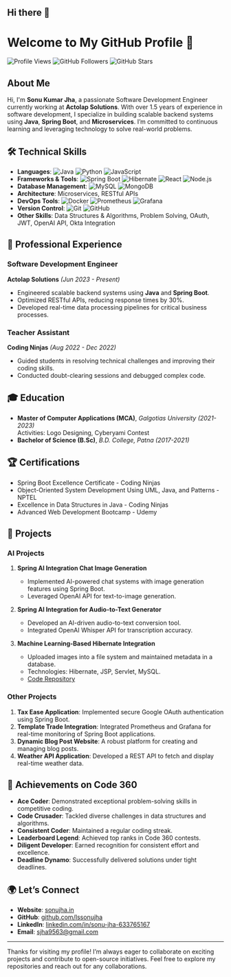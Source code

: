 ## Hi there 👋

<!--
**Issonujha/Issonujha** is a ✨ _special_ ✨ repository because its `README.md` (this file) appears on your GitHub profile.

Here are some ideas to get you started:

- 🔭 I’m currently working on ...
- 🌱 I’m currently learning ...
- 👯 I’m looking to collaborate on ...
- 🤔 I’m looking for help with ...
- 💬 Ask me about ...
- 📫 How to reach me: ...
- 😄 Pronouns: ...
- ⚡ Fun fact: ...
-->

# Welcome to My GitHub Profile 👋

![Profile Views](https://komarev.com/ghpvc/?username=Issonujha&color=blue)
![GitHub Followers](https://img.shields.io/github/followers/Issonujha?label=Followers&style=social)
![GitHub Stars](https://img.shields.io/github/stars/Issonujha?label=Stars&style=social)

## About Me

Hi, I'm **Sonu Kumar Jha**, a passionate Software Development Engineer currently working at **Actolap Solutions**. With over 1.5 years of experience in software development, I specialize in building scalable backend systems using **Java**, **Spring Boot**, and **Microservices**. I’m committed to continuous learning and leveraging technology to solve real-world problems.

## 🛠️ Technical Skills

- **Languages**: ![Java](https://img.shields.io/badge/Java-ED8B00?style=for-the-badge&logo=java&logoColor=white) ![Python](https://img.shields.io/badge/Python-3776AB?style=for-the-badge&logo=python&logoColor=white) ![JavaScript](https://img.shields.io/badge/JavaScript-F7DF1E?style=for-the-badge&logo=javascript&logoColor=black)
- **Frameworks & Tools**: ![Spring Boot](https://img.shields.io/badge/Spring%20Boot-6DB33F?style=for-the-badge&logo=spring-boot&logoColor=white) ![Hibernate](https://img.shields.io/badge/Hibernate-59666C?style=for-the-badge&logo=hibernate&logoColor=white) ![React](https://img.shields.io/badge/React-20232A?style=for-the-badge&logo=react&logoColor=61DAFB) ![Node.js](https://img.shields.io/badge/Node.js-43853D?style=for-the-badge&logo=node-dot-js&logoColor=white)
- **Database Management**: ![MySQL](https://img.shields.io/badge/MySQL-00000F?style=for-the-badge&logo=mysql&logoColor=white) ![MongoDB](https://img.shields.io/badge/MongoDB-4EA94B?style=for-the-badge&logo=mongodb&logoColor=white)
- **Architecture**: Microservices, RESTful APIs
- **DevOps Tools**: ![Docker](https://img.shields.io/badge/Docker-2496ED?style=for-the-badge&logo=docker&logoColor=white) ![Prometheus](https://img.shields.io/badge/Prometheus-E6522C?style=for-the-badge&logo=prometheus&logoColor=white) ![Grafana](https://img.shields.io/badge/Grafana-F46800?style=for-the-badge&logo=grafana&logoColor=white)
- **Version Control**: ![Git](https://img.shields.io/badge/Git-F05032?style=for-the-badge&logo=git&logoColor=white) ![GitHub](https://img.shields.io/badge/GitHub-181717?style=for-the-badge&logo=github&logoColor=white)
- **Other Skills**: Data Structures & Algorithms, Problem Solving, OAuth, JWT, OpenAI API, Okta Integration

## 💼 Professional Experience

### **Software Development Engineer**
**Actolap Solutions** *(Jun 2023 - Present)*
- Engineered scalable backend systems using **Java** and **Spring Boot**.
- Optimized RESTful APIs, reducing response times by 30%.
- Developed real-time data processing pipelines for critical business processes.

### **Teacher Assistant**
**Coding Ninjas** *(Aug 2022 - Dec 2022)*
- Guided students in resolving technical challenges and improving their coding skills.
- Conducted doubt-clearing sessions and debugged complex code.

## 🎓 Education

- **Master of Computer Applications (MCA)**, *Galgotias University* *(2021-2023)*  
  Activities: Logo Designing, Cyberyami Contest
- **Bachelor of Science (B.Sc)**, *B.D. College, Patna* *(2017-2021)*

## 🏆 Certifications

- Spring Boot Excellence Certificate - Coding Ninjas
- Object-Oriented System Development Using UML, Java, and Patterns - NPTEL
- Excellence in Data Structures in Java - Coding Ninjas
- Advanced Web Development Bootcamp - Udemy

## 🌟 Projects

### AI Projects

1. **Spring AI Integration Chat Image Generation**
   - Implemented AI-powered chat systems with image generation features using Spring Boot.
   - Leveraged OpenAI API for text-to-image generation.

2. **Spring AI Integration for Audio-to-Text Generator**
   - Developed an AI-driven audio-to-text conversion tool.
   - Integrated OpenAI Whisper API for transcription accuracy.

3. **Machine Learning-Based Hibernate Integration**
   - Uploaded images into a file system and maintained metadata in a database.
   - Technologies: Hibernate, JSP, Servlet, MySQL.  
   - [Code Repository](https://github.com/Issonujha/hybernate/tree/master/hibernate_integration_jsp_servlet)

### Other Projects

1. **Tax Ease Application**: Implemented secure Google OAuth authentication using Spring Boot.
2. **Template Trade Integration**: Integrated Prometheus and Grafana for real-time monitoring of Spring Boot applications.
3. **Dynamic Blog Post Website**: A robust platform for creating and managing blog posts.
4. **Weather API Application**: Developed a REST API to fetch and display real-time weather data.

## 🚀 Achievements on Code 360

- **Ace Coder**: Demonstrated exceptional problem-solving skills in competitive coding.
- **Code Crusader**: Tackled diverse challenges in data structures and algorithms.
- **Consistent Coder**: Maintained a regular coding streak.
- **Leaderboard Legend**: Achieved top ranks in Code 360 contests.
- **Diligent Developer**: Earned recognition for consistent effort and excellence.
- **Deadline Dynamo**: Successfully delivered solutions under tight deadlines.

## 🌍 Let’s Connect

- **Website**: [sonujha.in](http://sonujha.in)
- **GitHub**: [github.com/Issonujha](https://github.com/Issonujha)
- **LinkedIn**: [linkedin.com/in/sonu-jha-633765167](https://linkedin.com/in/sonu-jha-633765167)
- **Email**: [sjha9563@gmail.com](mailto:sjha9563@gmail.com)

---

Thanks for visiting my profile! I’m always eager to collaborate on exciting projects and contribute to open-source initiatives. Feel free to explore my repositories and reach out for any collaborations.
